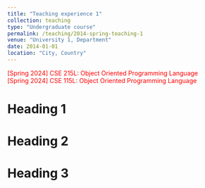 ```yaml
---
title: "Teaching experience 1"
collection: teaching
type: "Undergraduate course"
permalink: /teaching/2014-spring-teaching-1
venue: "University 1, Department"
date: 2014-01-01
location: "City, Country"
---
```


<span style="color:red"> [Spring 2024] CSE 215L: Object Oriented Programming Language </span> \
<span style="color:red"> [Spring 2024] CSE 115L: Object Oriented Programming Language </span>

Heading 1
======

Heading 2
======

Heading 3
======






